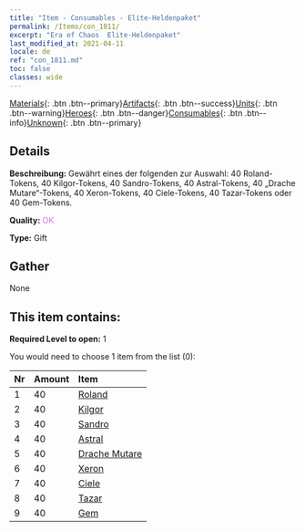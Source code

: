 ```yaml
---
title: "Item - Consumables - Elite-Heldenpaket"
permalink: /Items/con_1811/
excerpt: "Era of Chaos  Elite-Heldenpaket"
last_modified_at: 2021-04-11
locale: de
ref: "con_1811.md"
toc: false
classes: wide
---
```

 [Materials](/de/Items/){: .btn .btn--primary}[Artifacts](/de/Items/Artifacts/){: .btn .btn--success}[Units](/de/Items/Units/){: .btn .btn--warning}[Heroes](/de/Items/Heroes/){: .btn .btn--danger}[Consumables](/de/Items/Consumables/){: .btn .btn--info}[Unknown](/de/Items/Unknown/){: .btn .btn--primary}

## Details
 **Beschreibung:** Gewährt eines der folgenden zur Auswahl: 40 Roland-Tokens, 40 Kilgor-Tokens, 40 Sandro-Tokens, 40 Astral-Tokens, 40 „Drache Mutare“-Tokens, 40 Xeron-Tokens, 40 Ciele-Tokens, 40 Tazar-Tokens oder 40 Gem-Tokens.

 **Quality:** <span style="color: #DA70D6">OK</span>

 **Type:** Gift

## Gather

  None

## This item contains:

 **Required Level to open:** 1

 You would need to choose 1 item from the list (0):

  | Nr | Amount |     Item    |
  |:---|:-------|:------------|
  | 1 | 40 | [Roland](/de/Items/her_362/) | 
  | 2 | 40 | [Kilgor](/de/Items/her_374/) | 
  | 3 | 40 | [Sandro](/de/Items/her_371/) | 
  | 4 | 40 | [Astral](/de/Items/her_388/) | 
  | 5 | 40 | [Drache Mutare](/de/Items/her_390/) | 
  | 6 | 40 | [Xeron](/de/Items/her_383/) | 
  | 7 | 40 | [Ciele](/de/Items/her_382/) | 
  | 8 | 40 | [Tazar](/de/Items/her_393/) | 
  | 9 | 40 | [Gem](/de/Items/her_369/) | 
